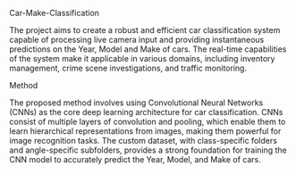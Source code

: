 Car-Make-Classification

The project aims to create a robust and efficient car classification system capable of processing live camera input and providing instantaneous predictions on the Year, Model and Make of cars. The real-time capabilities of the system make it applicable in various domains, including inventory management, crime scene investigations, and traffic monitoring.

Method

The proposed method involves using Convolutional Neural Networks (CNNs) as the core deep learning architecture for car classification. CNNs consist of multiple layers of convolution and pooling, which enable them to learn hierarchical representations from images, making them powerful for image recognition tasks. The custom dataset, with class-specific folders and angle-specific subfolders, provides a strong foundation for training the CNN model to accurately predict the Year, Model, and Make of cars.
